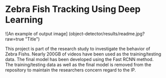 # Zebra Fish Tracking Using Deep Learning

![An example of output image] (object-detector/results/readme.jpg?raw=true "Title")

This project is part of the research study to investigate the behavior of Zebra Fishs. Nearly 200GB of videos have been used as the training/testing data. The final model has been developed using the Fast RCNN method. The training/testing data as well as the final model is removed from the repository to maintain the researchers concern regard to the IP. 
